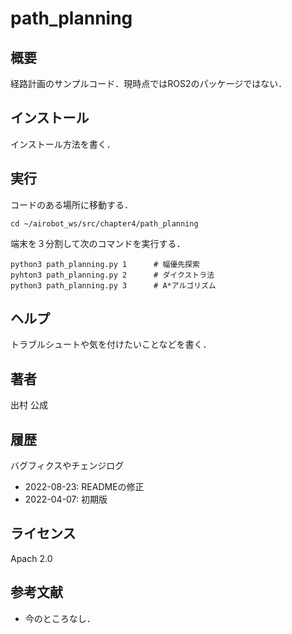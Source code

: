 # path_planning
## 概要
経路計画のサンプルコード．現時点ではROS2のパッケージではない．

## インストール
インストール方法を書く．

## 実行
コードのある場所に移動する．
~~~
cd ~/airobot_ws/src/chapter4/path_planning
~~~
端末を３分割して次のコマンドを実行する．
~~~
python3 path_planning.py 1      # 幅優先探索
pyhton3 path_planning.py 2      # ダイクストラ法
python3 path_planning.py 3      # A*アルゴリズム
~~~

## ヘルプ
トラブルシュートや気を付けたいことなどを書く．
　　
## 著者
出村 公成

## 履歴
バグフィクスやチェンジログ
- 2022-08-23: READMEの修正
- 2022-04-07: 初期版

## ライセンス
Apach 2.0 

## 参考文献
- 今のところなし．
